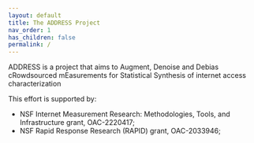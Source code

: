 ```yaml
---
layout: default
title: The ADDRESS Project
nav_order: 1
has_children: false
permalink: /
---
```


ADDRESS is a project that aims to Augment, Denoise and Debias cRowdsourced mEasurements for Statistical
Synthesis of internet access characterization

This effort is supported by:
* NSF Internet Measurement Research: Methodologies, Tools, and Infrastructure grant, OAC-2220417;
* NSF Rapid Response Research (RAPID) grant, OAC-2033946;